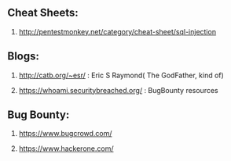 ## Cheat Sheets:

1. http://pentestmonkey.net/category/cheat-sheet/sql-injection

## Blogs:

1. http://catb.org/~esr/ : Eric S Raymond( The GodFather, kind of)

2. https://whoami.securitybreached.org/ : BugBounty resources 

## Bug Bounty:

1. https://www.bugcrowd.com/

2. https://www.hackerone.com/
